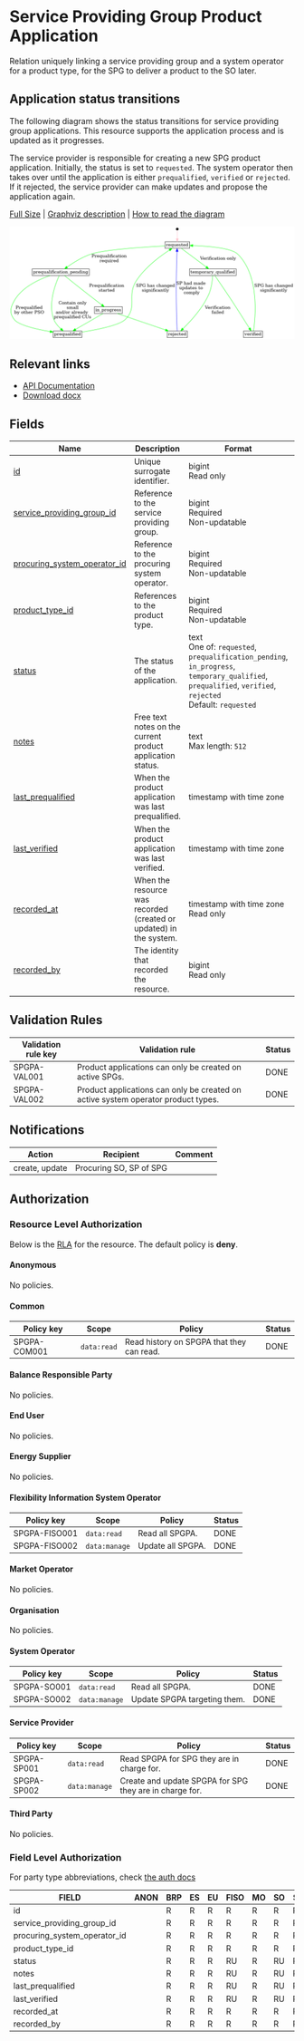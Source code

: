 # Service Providing Group Product Application

Relation uniquely linking a service providing group and a system operator for a
product type, for the SPG to deliver a product to the SO later.

## Application status transitions

The following diagram shows the status transitions for service providing group
applications. This resource supports the application process and is updated as
it progresses.

The service provider is responsible for creating a new SPG product application.
Initially, the status is set to `requested`. The system operator then takes over
until the application is either `prequalified`, `verified` or `rejected`. If it
rejected, the service provider can make updates and propose the application
again.

[Full Size](../diagrams/service_providing_group_product_application_status.png)
|
[Graphviz description](../diagrams/service_providing_group_product_application_status.plantuml)
|
[How to read the diagram](./index.md#status)

![Service provider product application status transitions](../diagrams/service_providing_group_product_application_status.png)

## Relevant links

* [API Documentation](../api/v0/index.html#/operations/list_service_providing_group_product_application)
* [Download docx](../download/service_providing_group_product_application.docx)

## Fields

| Name                                                                                                                     | Description                                                        | Format                                                                                                                                                          | Reference                                                         |
|--------------------------------------------------------------------------------------------------------------------------|--------------------------------------------------------------------|-----------------------------------------------------------------------------------------------------------------------------------------------------------------|-------------------------------------------------------------------|
| <a name="field-id" href="#field-id">id</a>                                                                               | Unique surrogate identifier.                                       | bigint<br/>Read only                                                                                                                                            |                                                                   |
| <a name="field-service_providing_group_id" href="#field-service_providing_group_id">service_providing_group_id</a>       | Reference to the service providing group.                          | bigint<br/>Required<br/>Non-updatable                                                                                                                           | [service_providing_group.id](service_providing_group.md#field-id) |
| <a name="field-procuring_system_operator_id" href="#field-procuring_system_operator_id">procuring_system_operator_id</a> | Reference to the procuring system operator.                        | bigint<br/>Required<br/>Non-updatable                                                                                                                           | [party.id](party.md#field-id)                                     |
| <a name="field-product_type_id" href="#field-product_type_id">product_type_id</a>                                        | References to the product type.                                    | bigint<br/>Required<br/>Non-updatable                                                                                                                           | [product_type.id](product_type.md#field-id)                       |
| <a name="field-status" href="#field-status">status</a>                                                                   | The status of the application.                                     | text<br/>One of: `requested`, `prequalification_pending`, `in_progress`, `temporary_qualified`, `prequalified`, `verified`, `rejected`<br/>Default: `requested` |                                                                   |
| <a name="field-notes" href="#field-notes">notes</a>                                                                      | Free text notes on the current product application status.         | text<br/>Max length: `512`                                                                                                                                      |                                                                   |
| <a name="field-last_prequalified" href="#field-last_prequalified">last_prequalified</a>                                  | When the product application was last prequalified.                | timestamp with time zone                                                                                                                                        |                                                                   |
| <a name="field-last_verified" href="#field-last_verified">last_verified</a>                                              | When the product application was last verified.                    | timestamp with time zone                                                                                                                                        |                                                                   |
| <a name="field-recorded_at" href="#field-recorded_at">recorded_at</a>                                                    | When the resource was recorded (created or updated) in the system. | timestamp with time zone<br/>Read only                                                                                                                          |                                                                   |
| <a name="field-recorded_by" href="#field-recorded_by">recorded_by</a>                                                    | The identity that recorded the resource.                           | bigint<br/>Read only                                                                                                                                            |                                                                   |

## Validation Rules

| Validation rule key | Validation rule                                                                   | Status |
|---------------------|-----------------------------------------------------------------------------------|--------|
| SPGPA-VAL001        | Product applications can only be created on active SPGs.                          | DONE   |
| SPGPA-VAL002        | Product applications can only be created on active system operator product types. | DONE   |

## Notifications

| Action         | Recipient               | Comment |
|----------------|-------------------------|---------|
| create, update | Procuring SO, SP of SPG |         |

## Authorization

### Resource Level Authorization

Below is the [RLA](../technical/auth.md#resource-level-authorization-rla) for the
resource. The default policy is **deny**.

#### Anonymous

No policies.

#### Common

| Policy key   | Scope       | Policy                                    | Status |
|--------------|-------------|-------------------------------------------|--------|
| SPGPA-COM001 | `data:read` | Read history on SPGPA that they can read. | DONE   |

#### Balance Responsible Party

No policies.

#### End User

No policies.

#### Energy Supplier

No policies.

#### Flexibility Information System Operator

| Policy key    | Scope         | Policy            | Status |
|---------------|---------------|-------------------|--------|
| SPGPA-FISO001 | `data:read`   | Read all SPGPA.   | DONE   |
| SPGPA-FISO002 | `data:manage` | Update all SPGPA. | DONE   |

#### Market Operator

No policies.

#### Organisation

No policies.

#### System Operator

| Policy key  | Scope         | Policy                       | Status |
|-------------|---------------|------------------------------|--------|
| SPGPA-SO001 | `data:read`   | Read all SPGPA.              | DONE   |
| SPGPA-SO002 | `data:manage` | Update SPGPA targeting them. | DONE   |

#### Service Provider

| Policy key  | Scope         | Policy                                                  | Status |
|-------------|---------------|---------------------------------------------------------|--------|
| SPGPA-SP001 | `data:read`   | Read SPGPA for SPG they are in charge for.              | DONE   |
| SPGPA-SP002 | `data:manage` | Create and update SPGPA for SPG they are in charge for. | DONE   |

#### Third Party

No policies.

### Field Level Authorization

For party type abbreviations, check [the auth docs](../technical/auth.md#party-market-actors)

| FIELD                        | ANON | BRP | ES | EU | FISO | MO | SO | SP | TP | ORG |
|------------------------------|------|-----|----|----|------|----|----|----|----|-----|
| id                           |      | R   | R  | R  | R    | R  | R  | R  | R  |     |
| service_providing_group_id   |      | R   | R  | R  | R    | R  | R  | RC | R  |     |
| procuring_system_operator_id |      | R   | R  | R  | R    | R  | R  | RC | R  |     |
| product_type_id              |      | R   | R  | R  | R    | R  | R  | RC | R  |     |
| status                       |      | R   | R  | R  | RU   | R  | RU | RU | R  |     |
| notes                        |      | R   | R  | R  | RU   | R  | RU | R  | R  |     |
| last_prequalified            |      | R   | R  | R  | RU   | R  | RU | R  | R  |     |
| last_verified                |      | R   | R  | R  | RU   | R  | RU | R  | R  |     |
| recorded_at                  |      | R   | R  | R  | R    | R  | R  | R  | R  |     |
| recorded_by                  |      | R   | R  | R  | R    | R  | R  | R  | R  |     |
